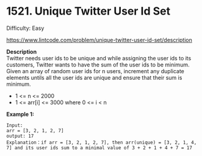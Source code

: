 # 1521. Unique Twitter User Id Set

Difficulty: Easy

https://www.lintcode.com/problem/unique-twitter-user-id-set/description

**Description**  
Twitter needs user ids to be unique and while assigning the user ids to its customers, Twitter wants to have the sum of the user ids to be minimum.
Given an array of random user ids for n users, increment any duplicate elements untils all the user ids are unique and ensure that their sum is minimum.

* 1 <= n <= 2000
* 1 <= arr[i] <= 3000 where 0 <= i < n

**Example 1:**
```
Input:
arr = [3, 2, 1, 2, 7]
output: 17
Explanation：if arr = [3, 2, 1, 2, 7], then arr(unique) = [3, 2, 1, 4, 7] and its user ids sum to a minimal value of 3 + 2 + 1 + 4 + 7 = 17
```
